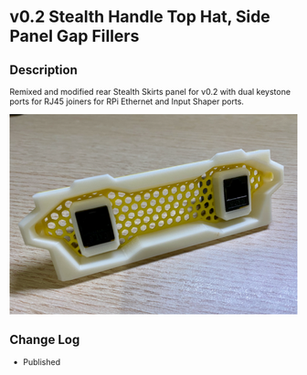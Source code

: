 # v0.2 Stealth Handle Top Hat, Side Panel Gap Fillers

## Description

Remixed and modified rear Stealth Skirts panel for v0.2 with dual keystone ports for RJ45 joiners for RPi Ethernet and Input Shaper ports.

![Rear_Stealth_Skirt_with_2x_Keystones.png](images/Rear_Stealth_Skirt_with_2x_Keystones.png)


## Change Log

* Published
